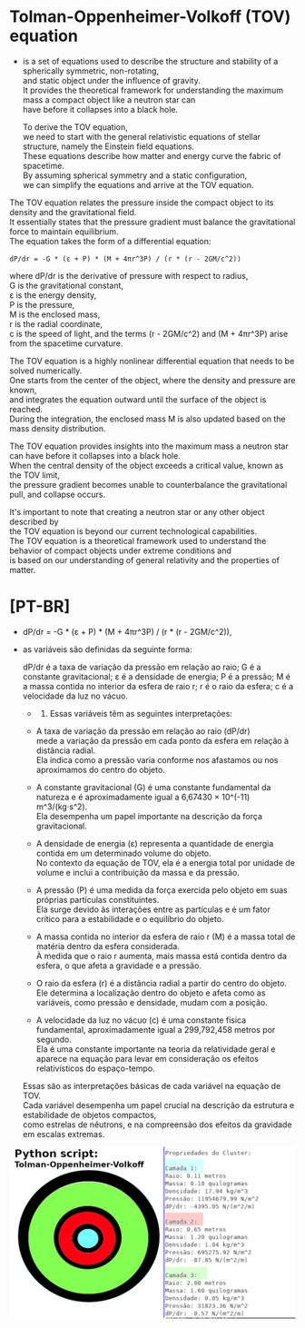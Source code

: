 # Tolman-Oppenheimer-Volkoff (TOV) equation  
   - is a set of equations used to describe the structure and stability of a spherically symmetric, non-rotating,   
      and static object under the influence of gravity.   
       It provides the theoretical framework for understanding the maximum mass a compact object like a neutron star can   
        have before it collapses into a black hole.  

       To derive the TOV equation,   
        we need to start with the general relativistic equations of stellar structure, namely the Einstein field equations.   
         These equations describe how matter and energy curve the fabric of spacetime.   
          By assuming spherical symmetry and a static configuration,   
           we can simplify the equations and arrive at the TOV equation.  

 The TOV equation relates the pressure inside the compact object to its density and the gravitational field.   
      It essentially states that the pressure gradient must balance the gravitational force to maintain equilibrium.    
       The equation takes the form of a differential equation:    
  
    dP/dr = -G * (ε + P) * (M + 4πr^3P) / (r * (r - 2GM/c^2))  
  
   where dP/dr is the derivative of pressure with respect to radius,   
    G is the gravitational constant,   
    ε is the energy density,   
    P is the pressure,   
    M is the enclosed mass,   
    r is the radial coordinate,   
    c is the speed of light, and the terms (r - 2GM/c^2) and (M + 4πr^3P) arise from the spacetime curvature.  
  
 The TOV equation is a highly nonlinear differential equation that needs to be solved numerically.   
  One starts from the center of the object, where the density and pressure are known,   
   and integrates the equation outward until the surface of the object is reached.   
    During the integration, the enclosed mass M is also updated based on the mass density distribution.  
  
 The TOV equation provides insights into the maximum mass a neutron star can have before it collapses into a black hole.   
  When the central density of the object exceeds a critical value, known as the TOV limit,   
   the pressure gradient becomes unable to counterbalance the gravitational pull, and collapse occurs.  
  
It's important to note that creating a neutron star or any other object described by   
 the TOV equation is beyond our current technological capabilities.   
  The TOV equation is a theoretical framework used to understand the behavior of compact objects under extreme conditions and   
   is based on our understanding of general relativity and the properties of matter.  

   
# [PT-BR]
 - dP/dr = -G * (ε + P) * (M + 4πr^3P) / (r * (r - 2GM/c^2)),  
  - as variáveis são definidas da seguinte forma:  
    
     dP/dr é a taxa de variação da pressão em relação ao raio;
     G é a constante gravitacional;
     ε é a densidade de energia;
     P é a pressão;
     M é a massa contida no interior da esfera de raio r;
     r é o raio da esfera;
     c é a velocidade da luz no vácuo.

    - 1. Essas variáveis têm as seguintes interpretações:

     - A taxa de variação da pressão em relação ao raio (dP/dr)   
        mede a variação da pressão em cada ponto da esfera em relação à distância radial.  
         Ela indica como a pressão varia conforme nos afastamos ou nos aproximamos do centro do objeto.   

     - A constante gravitacional (G) é uma constante fundamental da natureza e é aproximadamente igual a 6,67430 × 10^(-11) m^3/(kg·s^2).  
       Ela desempenha um papel importante na descrição da força gravitacional.  
   
     - A densidade de energia (ε) representa a quantidade de energia contida em um determinado volume do objeto.  
        No contexto da equação de TOV, ela é a energia total por unidade de volume e inclui a contribuição da massa e da pressão.  
  
     - A pressão (P) é uma medida da força exercida pelo objeto em suas próprias partículas constituintes.  
        Ela surge devido às interações entre as partículas e é um fator crítico para a estabilidade e o equilíbrio do objeto.   

     - A massa contida no interior da esfera de raio r (M) é a massa total de matéria dentro da esfera considerada.   
        À medida que o raio r aumenta, mais massa está contida dentro da esfera, o que afeta a gravidade e a pressão.   

     - O raio da esfera (r) é a distância radial a partir do centro do objeto.  
        Ele determina a localização dentro do objeto e afeta como as variáveis, como pressão e densidade, mudam com a posição.  

     - A velocidade da luz no vácuo (c) é uma constante física fundamental, aproximadamente igual a 299,792,458 metros por segundo.  
        Ela é uma constante importante na teoria da relatividade geral e aparece na equação para levar em consideração os efeitos relativísticos do espaço-tempo.

    Essas são as interpretações básicas de cada variável na equação de TOV.  
     Cada variável desempenha um papel crucial na descrição da estrutura e estabilidade de objetos compactos,  
      como estrelas de nêutrons, e na compreensão dos efeitos da gravidade em escalas extremas.  

![Output Of Formula](./Tolman-Oppenheimer-Volkoff.png)
